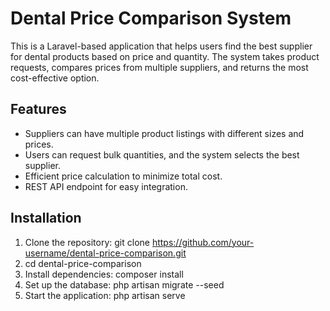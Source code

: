 # Dental Price Comparison System

This is a Laravel-based application that helps users find the best supplier for dental products based on price and quantity. The system takes product requests, compares prices from multiple suppliers, and returns the most cost-effective option.

## Features
- Suppliers can have multiple product listings with different sizes and prices.
- Users can request bulk quantities, and the system selects the best supplier.
- Efficient price calculation to minimize total cost.
- REST API endpoint for easy integration.

## Installation
1. Clone the repository: git clone https://github.com/your-username/dental-price-comparison.git
2. cd dental-price-comparison
3. Install dependencies: composer install
4. Set up the database: php artisan migrate --seed
5. Start the application: php artisan serve
